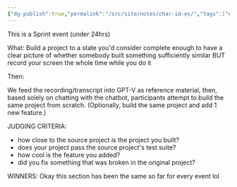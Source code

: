 ```yaml
---
{"dg-publish":true,"permalink":"/src/site/notes/char-id-es/","tags":["event","event-rules","sprint"]}
---
```



This is a Sprint event (under 24hrs)

What:
Build a project to a state you'd consider complete enough to have a clear picture of whether somebody built something sufficiently similar
BUT
record your screen the whole time while you do it

Then:

We feed the recording/transcript into GPT-V as reference material, then, based solely on chatting with the chatbot, participants attempt to build the same project from scratch. (Optionally, build the same project and add 1 new feature.)

JUDGING CRITERIA:
- how close to the source project is the project you built?
- does your project pass the source project's test suite?
- how cool is the feature you added?
- did you fix something that was broken in the original project?

WINNERS:
Okay this section has been the same so far for every event lol